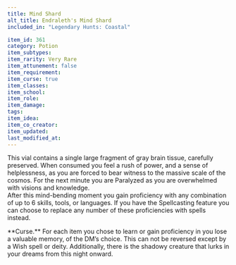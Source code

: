 ```yaml
---
title: Mind Shard
alt_title: Endraleth's Mind Shard
included_in: "Legendary Hunts: Coastal"

item_id: 361
category: Potion
item_subtypes: 
item_rarity: Very Rare
item_attunement: false
item_requirement: 
item_curse: true
item_classes: 
item_school: 
item_role: 
item_damage: 
tags:
item_idea: 
item_co_creator: 
item_updated: 
last_modified_at: 
---
```


This vial contains a single large fragment of gray brain tissue, carefully preserved. When consumed you feel a rush of power, and a sense of helplessness, as you are forced to bear witness to the massive scale of the cosmos. For the next minute you are Paralyzed as you are overwhelmed with visions and knowledge.    
After this mind-bending moment you gain proficiency with any combination of up to 6 skills, tools, or languages. If you have the Spellcasting feature you can choose to replace any number of these proficiencies with spells instead.

<!--excerpt-->  
<div class="curse">**Curse.** For each item you chose to learn or gain proficiency in you lose a valuable memory, of the DM’s choice. This can not be reversed except by a <magic-spell>Wish</magic-spell> spell or deity. Additionally, there is the shadowy creature that lurks in your dreams from this night onward.  
</div>
